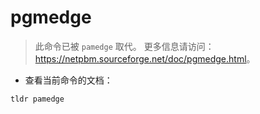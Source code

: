 # pgmedge

> 此命令已被 `pamedge` 取代。
> 更多信息请访问：<https://netpbm.sourceforge.net/doc/pgmedge.html>。

- 查看当前命令的文档：

`tldr pamedge`